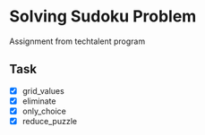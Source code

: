 # Solving Sudoku Problem

Assignment from techtalent program  

## Task  
  - [x] grid_values
  - [x] eliminate
  - [x] only_choice
  - [x] reduce_puzzle
